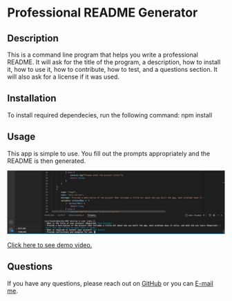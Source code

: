 # Professional README Generator

  ## Description
  This is a command line program that helps you write a professional README.  It will ask for the title of the program, a description, how to install it, how to use it, how to contribute, how to test, and a questions section.  It will also ask for a license if it was used.

  ## Installation
  To install required dependecies, run the following command:
  npm install

  ## Usage
  This app is simple to use.  You fill out the prompts appropriately and the README is then generated.
  
  <img src="Develop/example.png" alt="image of program running" width="1206" />
  
  <a href="https://drive.google.com/file/d/1mnIr4vxsyMJhQuSlWARw5TUaXLJjeFps/view">Click here to see demo video.</a>

  ## Questions
  If you have any questions, please reach out on <a href="https://github.com/sacylkowski/">GitHub</a> or you can <a href="mailto:sacylkowski@gmail.com">E-mail me</a>.
